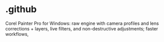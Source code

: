 # .github
Corel Painter Pro for Windows: raw engine with camera profiles and lens corrections + layers, live filters, and non-destructive adjustments; faster workflows, 
